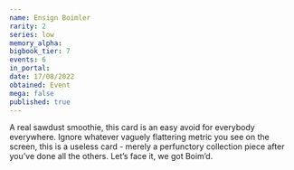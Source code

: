 ```yaml
---
name: Ensign Boimler
rarity: 2
series: low
memory_alpha:
bigbook_tier: 7
events: 6
in_portal:
date: 17/08/2022
obtained: Event
mega: false
published: true
---
```


A real sawdust smoothie, this card is an easy avoid for everybody everywhere. Ignore whatever vaguely flattering metric you see on the screen, this is a useless card - merely a perfunctory collection piece after you’ve done all the others. Let’s face it, we got Boim’d.
